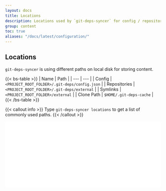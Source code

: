 ```yaml
---
layout: docs
title: Locations
description: Locations used by `git-deps-syncer` for config / repositories / symlinks / clone-path.
group: content
toc: true
aliases: "/docs/latest/configuration/"
---
```


## Locations

`git-deps-syncer` is using different paths on local disk for storing content. 

{{< bs-table >}}
| Name | Path |
| --- | --- |
| Config | `<PROJECT_ROOT_FOLDER>/.git-deps/config.json` |
| Repositories | `<PROJECT_ROOT_FOLDER>/.git-deps/external` |
| Symlinks | `<PROJECT_ROOT_FOLDER>/external` |
| Clone Path | `$HOME/.git-deps-cache` |
{{< /bs-table >}}

{{< callout info >}}
Type `git-deps-syncer locations` to get a list of commonly used paths.
{{< /callout >}}

<div class="col-lg-6">
   <img style="vertical-align: top;" src="/docs/latest/assets/img/config-locations.svg" width="800" >
</div>